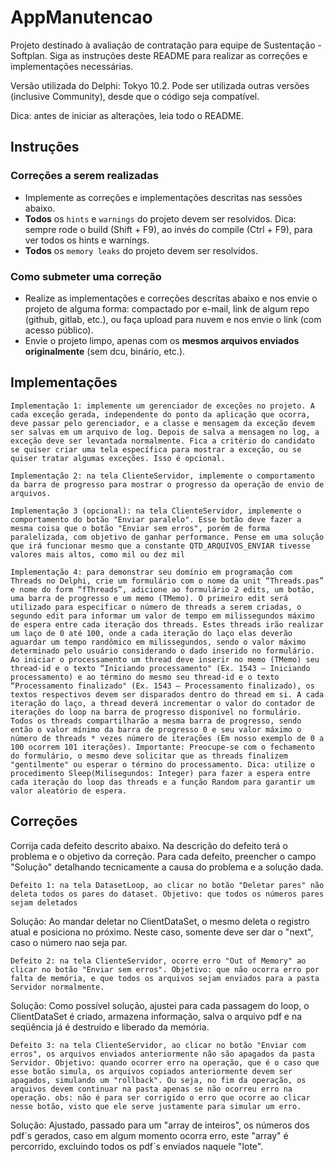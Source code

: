 # AppManutencao

Projeto destinado à avaliação de contratação para equipe de Sustentação - Softplan. Siga as instruções deste README para realizar as correções e implementações necessárias.

Versão utilizada do Delphi: Tokyo 10.2. Pode ser utilizada outras versões (inclusive Community), desde que o código seja compatível. 

Dica: antes de iniciar as alterações, leia todo o README. 

## Instruções

### Correções a serem realizadas

- Implemente as correções e implementações descritas nas sessões abaixo.
- **Todos** os `hints` e `warnings` do projeto devem ser resolvidos. Dica: sempre rode o build (Shift + F9), ao invés do compile (Ctrl + F9), para ver todos os hints e warnings. 
- **Todos** os `memory leaks` do projeto devem ser resolvidos. 

### Como submeter uma correção 

 - Realize as implementações e correções descritas abaixo e nos envie o projeto de alguma forma: compactado por e-mail, link de algum repo (github, gitlab, etc.), ou faça upload para nuvem e nos envie o link (com acesso público).
 - Envie o projeto limpo, apenas com os **mesmos arquivos enviados originalmente** (sem dcu, binário, etc.).

## Implementações

`Implementação 1: implemente um gerenciador de exceções no projeto. A cada exceção gerada, independente do ponto da aplicação que ocorra, deve passar pelo gerenciador, e a classe e mensagem da exceção devem ser salvas em um arquivo de log. Depois de salva a mensagem no log, a exceção deve ser levantada normalmente. Fica a critério do candidato se quiser criar uma tela específica para mostrar a exceção, ou se quiser tratar algumas exceções. Isso é opcional.`

`Implementação 2: na tela ClienteServidor, implemente o comportamento da barra de progresso para mostrar o progresso da operação de envio de arquivos.`

`Implementação 3 (opcional): na tela ClienteServidor, implemente o comportamento do botão "Enviar paralelo". Esse botão deve fazer a mesma coisa que o botão "Enviar sem erros", porém de forma paralelizada, com objetivo de ganhar performance. Pense em uma solução que irá funcionar mesmo que a constante QTD_ARQUIVOS_ENVIAR tivesse valores mais altos, como mil ou dez mil`

`Implementação 4: para demonstrar seu domínio em programação com Threads no Delphi, crie um formulário com o nome da unit “Threads.pas” e nome do form “fThreads”, adicione ao formulário 2 edits, um botão, uma barra de progresso e um memo (TMemo). O primeiro edit será utilizado para especificar o número de threads a serem criadas, o segundo edit para informar um valor de tempo em milissegundos máximo de espera entre cada iteração dos threads. Estes threads irão realizar um laço de 0 até 100, onde a cada iteração do laço elas deverão aguardar um tempo randômico em milissegundos, sendo o valor máximo determinado pelo usuário considerando o dado inserido no formulário. Ao iniciar o processamento um thread deve inserir no memo (TMemo) seu thread-id e o texto “Iniciando processamento" (Ex. 1543 – Iniciando processamento) e ao término do mesmo seu thread-id e o texto “Processamento finalizado" (Ex. 1543 – Processamento finalizado), os textos respectivos devem ser disparados dentro do thread em si. A cada iteração do laço, a thread deverá incrementar o valor do contador de iterações do loop na barra de progresso disponível no formulário. Todos os threads compartilharão a mesma barra de progresso, sendo então o valor mínimo da barra de progresso 0 e seu valor máximo o número de threads * vezes número de iterações (Em nosso exemplo de 0 a 100 ocorrem 101 iterações). Importante: Preocupe-se com o fechamento do formulário, o mesmo deve solicitar que as threads finalizem "gentilmente" ou esperar o término do processamento. Dica: utilize o procedimento Sleep(Milisegundos: Integer) para fazer a espera entre cada iteração do loop das threads e a função Random para garantir um valor aleatório de espera.`

## Correções

Corrija cada defeito descrito abaixo. Na descrição do defeito terá o problema e o objetivo da correção. Para cada defeito, preencher o campo "Solução" detalhando tecnicamente a causa do problema e a solução dada. 

`Defeito 1: na tela DatasetLoop, ao clicar no botão "Deletar pares" não deleta todos os pares do dataset. Objetivo: que todos os números pares sejam deletados`

Solução: Ao mandar deletar no ClientDataSet, o mesmo deleta o registro atual e posiciona no próximo. Neste caso, somente deve ser dar o "next", caso o número nao seja par.

`Defeito 2: na tela ClienteServidor, ocorre erro "Out of Memory" ao clicar no botão "Enviar sem erros". Objetivo: que não ocorra erro por falta de memória, e que todos os arquivos sejam enviados para a pasta Servidor normalmente.`

Solução: Como possível solução, ajustei para cada passagem do loop, o ClientDataSet é criado, armazena informação, salva o arquivo pdf e na seqüência já é destruído e liberado da memória.

`Defeito 3: na tela ClienteServidor, ao clicar no botão "Enviar com erros", os arquivos enviados anteriormente não são apagados da pasta Servidor. Objetivo: quando ocorrer erro na operação, que é o caso que esse botão simula, os arquivos copiados anteriormente devem ser apagados, simulando um "rollback". Ou seja, no fim da operação, os arquivos devem continuar na pasta apenas se não ocorreu erro na operação. obs: não é para ser corrigido o erro que ocorre ao clicar nesse botão, visto que ele serve justamente para simular um erro.`

Solução: Ajustado, passado para um "array de inteiros", os números dos pdf´s gerados, caso em algum momento ocorra erro, este "array" é percorrido, excluindo todos os pdf´s enviados naquele "lote".